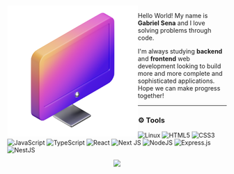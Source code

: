 <img src="computer.png" min-width="300px" max-width="300px" width="300px" align="left">

<p align="left"> 
Hello World! My name is <strong>Gabriel Sena</strong> and I love solving problems through code. 
</p>

<p>I'm always studying <strong>backend</strong> and <strong>frontend</strong> web development looking to build more and more complete and sophisticated applications. Hope we can make progress together!</p>

---

### :gear: Tools
![Linux](https://img.shields.io/badge/Linux-white?style=flat-square&logo=linux&logoColor=black)
![HTML5](https://img.shields.io/badge/HTML5-3F00E1.svg?style=flat-square&logo=html5&logoColor=white)
![CSS3](https://img.shields.io/badge/CSS3-3F00E1.svg?style=flat-square&logo=css3&logoColor=white)
![JavaScript](https://img.shields.io/badge/Javascript-3F00E1.svg?style=flat-square&logo=javascript&logoColor=white)
![TypeScript](https://img.shields.io/badge/Typescript-3F00E1.svg?style=flat-square&logo=typescript&logoColor=white)
![React](https://img.shields.io/badge/React-3F00E1.svg?style=flat-square&logo=react&logoColor=white)
![Next JS](https://img.shields.io/badge/Next.js-3F00E1?style=flat-square&logo=next.js&logoColor=white)
![NodeJS](https://img.shields.io/badge/Node.js-3F00E1?style=flat-square&logo=node.js&logoColor=white)
![Express.js](https://img.shields.io/badge/Express.js-3F00E1.svg?style=flat-square&logo=express&logoColor=white)
![NestJS](https://img.shields.io/badge/NestJS-3F00E1.svg?style=flat-square&logo=nestjs&logoColor=white)

<p align = "center">
  <img src = "https://github-readme-streak-stats.herokuapp.com?user=stardusteight-d4c&theme=buefy&hide_border=true" width = 400>
</p>
  
